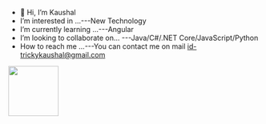 - 👋 Hi, I’m Kaushal
- I’m interested in ...---New Technology
- I’m currently learning ...---Angular
- I’m looking to collaborate on... ---Java/C#/.NET Core/JavaScript/Python
- How to reach me ...---You can contact me on mail id-trickykaushal@gmail.com

<div id="header" align="centre">
  <img src="https://media.giphy.com/media/M9gbBd9nbDrOTu1Mqx/giphy.gif" width="100"/>
</div>





